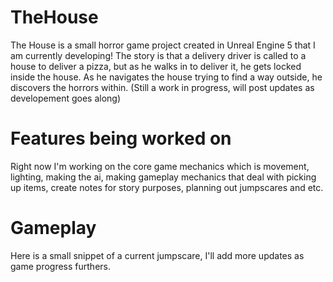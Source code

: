 # TheHouse

The House is a small horror game project created in Unreal Engine 5 that I am currently developing! The story is that a delivery driver is called to a house to deliver a pizza, but as he walks in to deliver it, he gets locked inside the house. As he navigates the house trying to find a way outside, he discovers the horrors within. (Still a work in progress, will post updates as developement goes along)

# Features being worked on

Right now I'm working on the core game mechanics which is movement, lighting, making the ai, making gameplay mechanics that deal with picking up items, create notes for story purposes, planning out jumpscares and etc.

# Gameplay

Here is a small snippet of a current jumpscare, I'll add more updates as game progress furthers.
